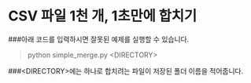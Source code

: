 # CSV 파일 1천 개, 1초만에 합치기

###아래 코드를 입력하시면 잘못된 예제를 실행할 수 있습니다.
> python simple_merge.py <DIRECTORY\>

###<DIRECTORY\>에는 하나로 합치려는 파일이 저장된 폴더 이름을 적어줍니다.